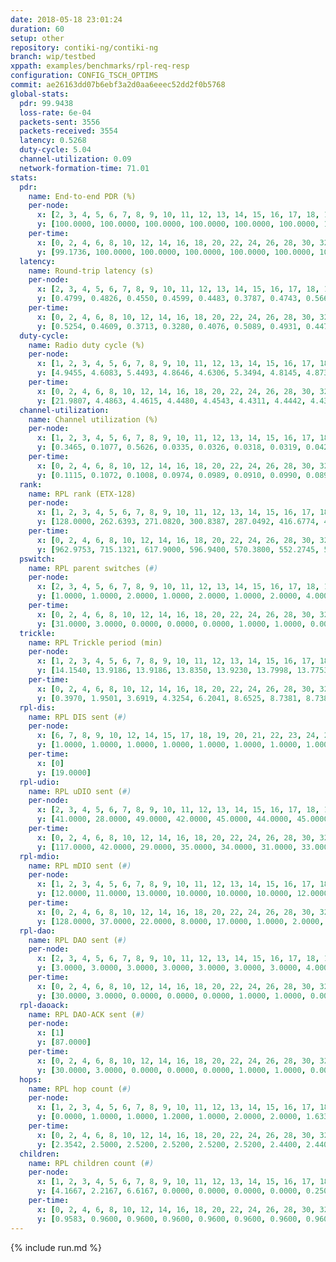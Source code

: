 ```yaml
---
date: 2018-05-18 23:01:24
duration: 60
setup: other
repository: contiki-ng/contiki-ng
branch: wip/testbed
xppath: examples/benchmarks/rpl-req-resp
configuration: CONFIG_TSCH_OPTIMS
commit: ae26163dd07b6ebf3a2d0aa6eeec52dd2f0b5768
global-stats:
  pdr: 99.9438
  loss-rate: 6e-04
  packets-sent: 3556
  packets-received: 3554
  latency: 0.5268
  duty-cycle: 5.04
  channel-utilization: 0.09
  network-formation-time: 71.01
stats:
  pdr:
    name: End-to-end PDR (%)
    per-node:
      x: [2, 3, 4, 5, 6, 7, 8, 9, 10, 11, 12, 13, 14, 15, 16, 17, 18, 19, 20, 21, 22, 23, 24, 25]
      y: [100.0000, 100.0000, 100.0000, 100.0000, 100.0000, 100.0000, 100.0000, 99.3333, 100.0000, 100.0000, 100.0000, 100.0000, 100.0000, 100.0000, 100.0000, 99.3197, 100.0000, 100.0000, 100.0000, 100.0000, 100.0000, 100.0000, 100.0000, 100.0000]
    per-time:
      x: [0, 2, 4, 6, 8, 10, 12, 14, 16, 18, 20, 22, 24, 26, 28, 30, 32, 34, 36, 38, 40, 42, 44, 46, 48, 50, 52, 54, 56, 58, 60]
      y: [99.1736, 100.0000, 100.0000, 100.0000, 100.0000, 100.0000, 100.0000, 100.0000, 100.0000, 100.0000, 100.0000, 100.0000, 100.0000, 100.0000, 100.0000, 99.1667, 100.0000, 100.0000, 100.0000, 100.0000, 100.0000, 100.0000, 100.0000, 100.0000, 100.0000, 100.0000, 100.0000, 100.0000, 100.0000, 100.0000, null]
  latency:
    name: Round-trip latency (s)
    per-node:
      x: [2, 3, 4, 5, 6, 7, 8, 9, 10, 11, 12, 13, 14, 15, 16, 17, 18, 19, 20, 21, 22, 23, 24, 25]
      y: [0.4799, 0.4826, 0.4550, 0.4599, 0.4483, 0.3787, 0.4743, 0.5664, 0.4515, 0.5190, 0.4437, 0.3743, 0.5613, 0.5175, 0.4357, 0.5711, 0.5135, 0.6012, 0.5345, 0.6919, 0.5008, 0.7147, 0.7046, 0.7074]
    per-time:
      x: [0, 2, 4, 6, 8, 10, 12, 14, 16, 18, 20, 22, 24, 26, 28, 30, 32, 34, 36, 38, 40, 42, 44, 46, 48, 50, 52, 54, 56, 58, 60]
      y: [0.5254, 0.4609, 0.3713, 0.3280, 0.4076, 0.5089, 0.4931, 0.4475, 0.4782, 0.3713, 0.4803, 0.5448, 0.4513, 0.4914, 0.4723, 0.4785, 0.5375, 0.5870, 0.5593, 0.4960, 0.4883, 0.4863, 0.6771, 0.7658, 0.5864, 0.5754, 0.5187, 0.5117, 0.7799, 1.1622, null]
  duty-cycle:
    name: Radio duty cycle (%)
    per-node:
      x: [1, 2, 3, 4, 5, 6, 7, 8, 9, 10, 11, 12, 13, 14, 15, 16, 17, 18, 19, 20, 21, 22, 23, 24, 25]
      y: [4.9455, 4.6083, 5.4493, 4.8646, 4.6306, 5.3494, 4.8145, 4.8731, 5.3324, 5.0164, 5.0262, 4.8908, 5.0452, 5.0227, 5.1906, 4.7775, 4.9914, 5.1598, 5.1897, 5.2054, 4.9897, 5.1488, 5.0961, 5.1800, 5.0928]
    per-time:
      x: [0, 2, 4, 6, 8, 10, 12, 14, 16, 18, 20, 22, 24, 26, 28, 30, 32, 34, 36, 38, 40, 42, 44, 46, 48, 50, 52, 54, 56, 58]
      y: [21.9807, 4.4863, 4.4615, 4.4480, 4.4543, 4.4311, 4.4442, 4.4316, 4.4373, 4.4433, 4.4323, 4.4223, 4.4363, 4.4336, 4.4520, 4.4475, 4.4233, 4.4417, 4.4326, 4.4459, 4.4330, 4.4253, 4.4149, 4.4373, 4.4362, 4.4583, 4.4392, 4.4211, 4.4392, 4.4276]
  channel-utilization:
    name: Channel utilization (%)
    per-node:
      x: [1, 2, 3, 4, 5, 6, 7, 8, 9, 10, 11, 12, 13, 14, 15, 16, 17, 18, 19, 20, 21, 22, 23, 24, 25]
      y: [0.3465, 0.1077, 0.5626, 0.0335, 0.0326, 0.0318, 0.0319, 0.0424, 0.0326, 0.0633, 0.0454, 0.0342, 0.1057, 0.0659, 0.2903, 0.0585, 0.0371, 0.0373, 0.0452, 0.0414, 0.0338, 0.1612, 0.0348, 0.0582, 0.0356]
    per-time:
      x: [0, 2, 4, 6, 8, 10, 12, 14, 16, 18, 20, 22, 24, 26, 28, 30, 32, 34, 36, 38, 40, 42, 44, 46, 48, 50, 52, 54, 56, 58]
      y: [0.1115, 0.1072, 0.1008, 0.0974, 0.0989, 0.0910, 0.0990, 0.0897, 0.0902, 0.0947, 0.0928, 0.0904, 0.0914, 0.0926, 0.1001, 0.0979, 0.0849, 0.0952, 0.0930, 0.0970, 0.0960, 0.0904, 0.0850, 0.0937, 0.0913, 0.0989, 0.0956, 0.0897, 0.0954, 0.0910]
  rank:
    name: RPL rank (ETX-128)
    per-node:
      x: [1, 2, 3, 4, 5, 6, 7, 8, 9, 10, 11, 12, 13, 14, 15, 16, 17, 18, 19, 20, 21, 22, 23, 24, 25]
      y: [128.0000, 262.6393, 271.0820, 300.8387, 287.0492, 416.6774, 410.4262, 407.0645, 768.2344, 576.0161, 581.7344, 483.2295, 415.1803, 568.8730, 418.7541, 601.1967, 589.4603, 738.6290, 723.2698, 783.3871, 848.0769, 661.2258, 824.9516, 819.6885, 1035.0923]
    per-time:
      x: [0, 2, 4, 6, 8, 10, 12, 14, 16, 18, 20, 22, 24, 26, 28, 30, 32, 34, 36, 38, 40, 42, 44, 46, 48, 50, 52, 54, 56, 58]
      y: [962.9753, 715.1321, 617.9000, 596.9400, 570.3800, 552.2745, 559.4706, 532.3400, 529.5200, 534.8400, 530.4600, 524.1569, 520.9608, 501.8039, 503.2800, 516.5577, 513.7800, 510.3200, 515.9600, 514.2830, 525.6471, 546.2549, 539.4000, 538.8000, 531.9600, 532.5098, 529.9423, 497.5882, 496.4231, 492.2800]
  pswitch:
    name: RPL parent switches (#)
    per-node:
      x: [2, 3, 4, 5, 6, 7, 8, 9, 10, 11, 12, 13, 14, 15, 16, 17, 18, 19, 20, 21, 22, 23, 24, 25]
      y: [1.0000, 1.0000, 2.0000, 1.0000, 2.0000, 1.0000, 2.0000, 4.0000, 2.0000, 4.0000, 1.0000, 1.0000, 3.0000, 1.0000, 1.0000, 3.0000, 2.0000, 3.0000, 2.0000, 5.0000, 2.0000, 2.0000, 1.0000, 5.0000]
    per-time:
      x: [0, 2, 4, 6, 8, 10, 12, 14, 16, 18, 20, 22, 24, 26, 28, 30, 32, 34, 36, 38, 40, 42, 44, 46, 48, 50, 52, 54, 56]
      y: [31.0000, 3.0000, 0.0000, 0.0000, 0.0000, 1.0000, 1.0000, 0.0000, 0.0000, 0.0000, 0.0000, 1.0000, 1.0000, 1.0000, 0.0000, 2.0000, 0.0000, 0.0000, 0.0000, 3.0000, 1.0000, 1.0000, 0.0000, 0.0000, 0.0000, 1.0000, 2.0000, 1.0000, 2.0000]
  trickle:
    name: RPL Trickle period (min)
    per-node:
      x: [1, 2, 3, 4, 5, 6, 7, 8, 9, 10, 11, 12, 13, 14, 15, 16, 17, 18, 19, 20, 21, 22, 23, 24, 25]
      y: [14.1540, 13.9186, 13.9186, 13.8350, 13.9230, 13.7998, 13.7753, 13.9759, 13.9125, 13.8350, 13.6768, 13.7753, 13.7395, 13.5796, 13.7753, 13.7126, 12.7767, 13.5234, 13.4843, 13.7998, 13.4706, 13.5190, 13.5168, 13.7093, 13.4727]
    per-time:
      x: [0, 2, 4, 6, 8, 10, 12, 14, 16, 18, 20, 22, 24, 26, 28, 30, 32, 34, 36, 38, 40, 42, 44, 46, 48, 50, 52, 54, 56, 58]
      y: [0.3970, 1.9501, 3.6919, 4.3254, 6.2041, 8.6525, 8.7381, 8.7381, 9.7867, 16.9520, 17.4763, 17.4763, 17.4763, 17.4763, 17.4763, 17.4763, 17.4763, 17.4763, 17.4763, 17.4763, 17.4763, 17.4763, 17.4763, 17.4763, 17.4763, 17.4763, 17.4763, 17.4763, 17.4763, 17.4763]
  rpl-dis:
    name: RPL DIS sent (#)
    per-node:
      x: [6, 7, 8, 9, 10, 12, 14, 15, 17, 18, 19, 20, 21, 22, 23, 24, 25]
      y: [1.0000, 1.0000, 1.0000, 1.0000, 1.0000, 1.0000, 1.0000, 1.0000, 1.0000, 1.0000, 2.0000, 1.0000, 1.0000, 1.0000, 1.0000, 1.0000, 2.0000]
    per-time:
      x: [0]
      y: [19.0000]
  rpl-udio:
    name: RPL uDIO sent (#)
    per-node:
      x: [2, 3, 4, 5, 6, 7, 8, 9, 10, 11, 12, 13, 14, 15, 16, 17, 18, 19, 20, 21, 22, 23, 24, 25]
      y: [41.0000, 28.0000, 49.0000, 42.0000, 45.0000, 44.0000, 45.0000, 41.0000, 46.0000, 45.0000, 45.0000, 45.0000, 50.0000, 41.0000, 44.0000, 48.0000, 43.0000, 47.0000, 43.0000, 51.0000, 45.0000, 49.0000, 45.0000, 47.0000]
    per-time:
      x: [0, 2, 4, 6, 8, 10, 12, 14, 16, 18, 20, 22, 24, 26, 28, 30, 32, 34, 36, 38, 40, 42, 44, 46, 48, 50, 52, 54, 56, 58, 60]
      y: [117.0000, 42.0000, 29.0000, 35.0000, 34.0000, 31.0000, 33.0000, 33.0000, 33.0000, 34.0000, 37.0000, 27.0000, 33.0000, 31.0000, 29.0000, 35.0000, 29.0000, 32.0000, 32.0000, 28.0000, 29.0000, 37.0000, 33.0000, 31.0000, 30.0000, 35.0000, 32.0000, 27.0000, 38.0000, 31.0000, 12.0000]
  rpl-mdio:
    name: RPL mDIO sent (#)
    per-node:
      x: [1, 2, 3, 4, 5, 6, 7, 8, 9, 10, 11, 12, 13, 14, 15, 16, 17, 18, 19, 20, 21, 22, 23, 24, 25]
      y: [12.0000, 11.0000, 13.0000, 10.0000, 10.0000, 10.0000, 12.0000, 10.0000, 10.0000, 10.0000, 10.0000, 10.0000, 12.0000, 11.0000, 10.0000, 16.0000, 17.0000, 10.0000, 14.0000, 10.0000, 16.0000, 10.0000, 10.0000, 10.0000, 14.0000]
    per-time:
      x: [0, 2, 4, 6, 8, 10, 12, 14, 16, 18, 20, 22, 24, 26, 28, 30, 32, 34, 36, 38, 40, 42, 44, 46, 48, 50, 52]
      y: [128.0000, 37.0000, 22.0000, 8.0000, 17.0000, 1.0000, 2.0000, 10.0000, 10.0000, 3.0000, 0.0000, 0.0000, 0.0000, 2.0000, 10.0000, 8.0000, 3.0000, 2.0000, 0.0000, 0.0000, 0.0000, 0.0000, 2.0000, 6.0000, 8.0000, 7.0000, 2.0000]
  rpl-dao:
    name: RPL DAO sent (#)
    per-node:
      x: [2, 3, 4, 5, 6, 7, 8, 9, 10, 11, 12, 13, 14, 15, 16, 17, 18, 19, 20, 21, 22, 23, 24, 25]
      y: [3.0000, 3.0000, 3.0000, 3.0000, 3.0000, 3.0000, 3.0000, 4.0000, 3.0000, 5.0000, 3.0000, 3.0000, 4.0000, 3.0000, 3.0000, 5.0000, 4.0000, 4.0000, 3.0000, 5.0000, 4.0000, 4.0000, 3.0000, 6.0000]
    per-time:
      x: [0, 2, 4, 6, 8, 10, 12, 14, 16, 18, 20, 22, 24, 26, 28, 30, 32, 34, 36, 38, 40, 42, 44, 46, 48, 50, 52, 54, 56, 58]
      y: [30.0000, 3.0000, 0.0000, 0.0000, 0.0000, 1.0000, 1.0000, 0.0000, 0.0000, 0.0000, 0.0000, 1.0000, 1.0000, 1.0000, 17.0000, 5.0000, 0.0000, 0.0000, 0.0000, 3.0000, 2.0000, 1.0000, 0.0000, 0.0000, 0.0000, 1.0000, 2.0000, 2.0000, 9.0000, 7.0000]
  rpl-daoack:
    name: RPL DAO-ACK sent (#)
    per-node:
      x: [1]
      y: [87.0000]
    per-time:
      x: [0, 2, 4, 6, 8, 10, 12, 14, 16, 18, 20, 22, 24, 26, 28, 30, 32, 34, 36, 38, 40, 42, 44, 46, 48, 50, 52, 54, 56, 58]
      y: [30.0000, 3.0000, 0.0000, 0.0000, 0.0000, 1.0000, 1.0000, 0.0000, 0.0000, 0.0000, 0.0000, 1.0000, 1.0000, 1.0000, 17.0000, 5.0000, 0.0000, 0.0000, 0.0000, 3.0000, 2.0000, 1.0000, 0.0000, 0.0000, 0.0000, 1.0000, 2.0000, 2.0000, 9.0000, 7.0000]
  hops:
    name: RPL hop count (#)
    per-node:
      x: [1, 2, 3, 4, 5, 6, 7, 8, 9, 10, 11, 12, 13, 14, 15, 16, 17, 18, 19, 20, 21, 22, 23, 24, 25]
      y: [0.0000, 1.0000, 1.0000, 1.2000, 1.0000, 2.0000, 2.0000, 1.6333, 2.8833, 2.0000, 2.0000, 2.0000, 2.0000, 2.9167, 2.0000, 2.0000, 2.9500, 3.0000, 3.6500, 3.0000, 4.1500, 3.0000, 4.0000, 4.0000, 4.7000]
    per-time:
      x: [0, 2, 4, 6, 8, 10, 12, 14, 16, 18, 20, 22, 24, 26, 28, 30, 32, 34, 36, 38, 40, 42, 44, 46, 48, 50, 52, 54, 56, 58]
      y: [2.3542, 2.5000, 2.5200, 2.5200, 2.5200, 2.5200, 2.4400, 2.4400, 2.4400, 2.4400, 2.4400, 2.4000, 2.4000, 2.4400, 2.4400, 2.4400, 2.4400, 2.4400, 2.4400, 2.4000, 2.3600, 2.3200, 2.3200, 2.3200, 2.3200, 2.3200, 2.3200, 2.3000, 2.2600, 2.2400]
  children:
    name: RPL children count (#)
    per-node:
      x: [1, 2, 3, 4, 5, 6, 7, 8, 9, 10, 11, 12, 13, 14, 15, 16, 17, 18, 19, 20, 21, 22, 23, 24, 25]
      y: [4.1667, 2.2167, 6.6167, 0.0000, 0.0000, 0.0000, 0.0000, 0.2500, 0.0000, 0.6667, 0.2167, 0.0000, 1.8000, 0.6500, 3.0167, 0.5500, 0.0333, 0.0000, 0.3500, 0.0000, 0.0333, 2.7000, 0.0000, 0.7119, 0.0000]
    per-time:
      x: [0, 2, 4, 6, 8, 10, 12, 14, 16, 18, 20, 22, 24, 26, 28, 30, 32, 34, 36, 38, 40, 42, 44, 46, 48, 50, 52, 54, 56, 58]
      y: [0.9583, 0.9600, 0.9600, 0.9600, 0.9600, 0.9600, 0.9600, 0.9600, 0.9600, 0.9600, 0.9600, 0.9600, 0.9600, 0.9600, 0.9600, 0.9600, 0.9600, 0.9600, 0.9600, 0.9600, 0.9600, 0.9600, 0.9600, 0.9600, 0.9600, 0.9600, 0.9600, 0.9600, 0.9600, 0.9600]
---
```


{% include run.md %}
